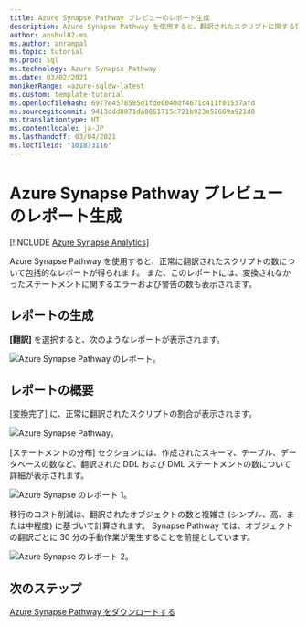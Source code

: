 ```yaml
---
title: Azure Synapse Pathway プレビューのレポート生成
description: Azure Synapse Pathway を使用すると、翻訳されたスクリプトに関する包括的なレポートが得られます。
author: anshul82-ms
ms.author: anrampal
ms.topic: tutorial
ms.prod: sql
ms.technology: Azure Synapse Pathway
ms.date: 03/02/2021
monikerRange: =azure-sqldw-latest
ms.custom: template-tutorial
ms.openlocfilehash: 69f7e4578585d1fde0040df4671c411f01537afd
ms.sourcegitcommit: 9413ddd8071da8861715c721b923e52669a921d8
ms.translationtype: HT
ms.contentlocale: ja-JP
ms.lasthandoff: 03/04/2021
ms.locfileid: "101873116"
---
```

# <a name="report-generation-for-azure-synapse-pathway-preview"></a>Azure Synapse Pathway プレビューのレポート生成
[!INCLUDE [Azure Synapse Analytics](../../includes/applies-to-version/asa.md)]

Azure Synapse Pathway を使用すると、正常に翻訳されたスクリプトの数について包括的なレポートが得られます。 また、このレポートには、変換されなかったステートメントに関するエラーおよび警告の数も表示されます。

## <a name="generate-report"></a>レポートの生成

**[翻訳]** を選択すると、次のようなレポートが表示されます。

![Azure Synapse Pathway のレポート。](./media/report-generaration/report-overview.png)

## <a name="report-summary"></a>レポートの概要

[変換完了] に、正常に翻訳されたスクリプトの割合が表示されます。

![Azure Synapse Pathway。](./media/report-generaration/conversion-success.png)

[ステートメントの分布] セクションには、作成されたスキーマ、テーブル、データベースの数など、翻訳された DDL および DML ステートメントの数について詳細が表示されます。

![Azure Synapse のレポート 1。](./media/report-generaration/statement-distribution.png)

移行のコスト削減は、翻訳されたオブジェクトの数と複雑さ (シンプル、高、または中程度) に基づいて計算されます。 Synapse Pathway では、オブジェクトの翻訳ごとに 30 分の手動作業が発生することを前提としています。

![Azure Synapse のレポート 2。](./media/report-generaration/migration-savings.png)

## <a name="next-steps"></a>次のステップ

[Azure Synapse Pathway をダウンロードする](synapse-pathway-download.md)